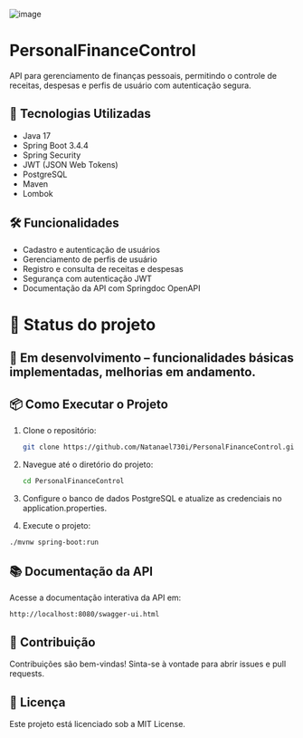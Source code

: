 ![image](https://github.com/user-attachments/assets/917bf4be-014a-4a11-843c-25f33ae7f4fe)


# PersonalFinanceControl

API para gerenciamento de finanças pessoais, permitindo o controle de receitas, despesas e perfis de usuário com autenticação segura.

## 🚀 Tecnologias Utilizadas

- Java 17
- Spring Boot 3.4.4
- Spring Security
- JWT (JSON Web Tokens)
- PostgreSQL
- Maven
- Lombok

## 🛠️ Funcionalidades

- Cadastro e autenticação de usuários
- Gerenciamento de perfis de usuário
- Registro e consulta de receitas e despesas
- Segurança com autenticação JWT
- Documentação da API com Springdoc OpenAPI

# 📌 Status do projeto
## 🚧 Em desenvolvimento – funcionalidades básicas implementadas, melhorias em andamento.

## 📦 Como Executar o Projeto

1. Clone o repositório:
   ```bash
   git clone https://github.com/Natanael730i/PersonalFinanceControl.git
   ```
   
2. Navegue até o diretório do projeto:
   ```bash
   cd PersonalFinanceControl
   ```
   
3. Configure o banco de dados PostgreSQL e atualize as credenciais no application.properties.

4. Execute o projeto:
```bash
./mvnw spring-boot:run
```

## 📚 Documentação da API
Acesse a documentação interativa da API em:
```url
http://localhost:8080/swagger-ui.html
```

## 🤝 Contribuição
Contribuições são bem-vindas! Sinta-se à vontade para abrir issues e pull requests.

## 📄 Licença
Este projeto está licenciado sob a MIT License.
   
   
